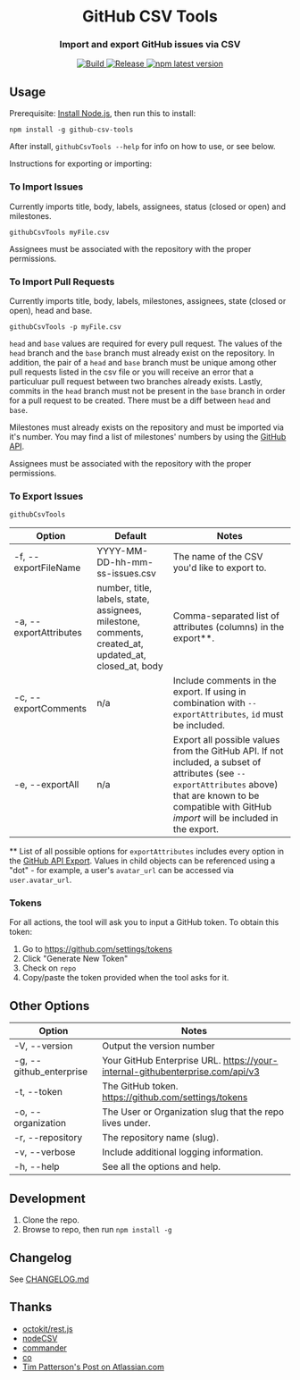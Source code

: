 <h1 align="center" style="border-bottom: none;">GitHub CSV Tools</h1>
<h3 align="center">Import and export GitHub issues via CSV</h3>
<p align="center">
  
  <a href="https://github.com/gavinr/github-csv-tools/actions?query=workflow%3ATest+branch%3Amaster">
    <img alt="Build" src="https://github.com/gavinr/github-csv-tools/workflows/Test/badge.svg">
  </a> 
  <a href="https://github.com/gavinr/github-csv-tools/actions?query=workflow%3ARelease+branch%3Amaster">
    <img alt="Release" src="https://github.com/gavinr/github-csv-tools/workflows/Release/badge.svg">
  </a> 
  <a href="https://www.npmjs.com/package/github-csv-tools">
    <img alt="npm latest version" src="https://img.shields.io/npm/v/github-csv-tools/latest.svg">
  </a>
</p>

## Usage


Prerequisite: [Install Node.js](https://nodejs.org/en/), then run this to install:

```
npm install -g github-csv-tools
```

After install, `githubCsvTools --help` for info on how to use, or see below.

Instructions for exporting or importing:

### To Import Issues

Currently imports title, body, labels, assignees, status (closed or open) and milestones.

```
githubCsvTools myFile.csv
```

Assignees must be associated with the repository with the proper permissions.

### To Import Pull Requests

Currently imports title, body, labels, milestones, assignees, state (closed or open), head and base.

```
githubCsvTools -p myFile.csv
```

`head` and `base` values are required for every pull request. The values of the `head` branch and the `base` branch must already exist
on the repository. In addition, the pair of a `head` and `base` branch must be unique among other pull requests listed in the csv file
or you will receive an error that a particuluar pull request between two branches already exists. Lastly, commits in the `head` branch
must not be present in the `base` branch in order for a pull request to be created. There must be a diff between `head` and `base`.

Milestones must already exists on the repository and must be imported via it's number. You may find a list of milestones' numbers by using the [GitHub API](https://docs.github.com/en/rest/reference/issues#milestones).

Assignees must be associated with the repository with the proper permissions.

### To Export Issues

```
githubCsvTools
```

| Option                 | Default                                                                                               | Notes                                                                                                                                                                                                         |
| ---------------------- | ----------------------------------------------------------------------------------------------------- | ------------------------------------------------------------------------------------------------------------------------------------------------------------------------------------------------------------- |
| -f, --exportFileName   | YYYY-MM-DD-hh-mm-ss-issues.csv                                                                        | The name of the CSV you'd like to export to.                                                                                                                                                                  |
| -a, --exportAttributes | number, title, labels, state, assignees, milestone, comments, created_at, updated_at, closed_at, body | Comma-separated list of attributes (columns) in the export**.                                                                                                                                                 |
| -c, --exportComments   | n/a                                                                                                   | Include comments in the export. If using in combination with `--exportAttributes`, `id` must be included.                                                                                                     |
| -e, --exportAll        | n/a                                                                                                   | Export all possible values from the GitHub API. If not included, a subset of attributes (see `--exportAttributes` above) that are known to be compatible with GitHub *import* will be included in the export. |

** List of all possible options for `exportAttributes` includes every option in the [GitHub API Export](https://developer.github.com/v3/issues/#response-4). Values in child objects can be referenced using a "dot" - for example, a user's `avatar_url` can be accessed via `user.avatar_url`.

### Tokens

For all actions, the tool will ask you to input a GitHub token. To obtain this token:

1. Go to https://github.com/settings/tokens
2. Click "Generate New Token"
3. Check on `repo`
4. Copy/paste the token provided when the tool asks for it.

## Other Options

| Option                  | Notes                                                                         |
| ----------------------- | ------------------------------------------------------------------------------|
| -V, --version           | Output the version number                                                     |
| -g, --github_enterprise | Your GitHub Enterprise URL. https://your-internal-githubenterprise.com/api/v3 |
| -t, --token             | The GitHub token. https://github.com/settings/tokens                          |
| -o, --organization      | The User or Organization slug that the repo lives under.                      |
| -r, --repository        | The repository name (slug).                                                   |
| -v, --verbose           | Include additional logging information.                                       |
| -h, --help              | See all the options and help.                                                 |

## Development

1. Clone the repo.
2. Browse to repo, then run `npm install -g`

## Changelog

See [CHANGELOG.md](https://github.com/gavinr/github-csv-tools/blob/master/CHANGELOG.md)

## Thanks

- [octokit/rest.js](https://octokit.github.io/rest.js/)
- [nodeCSV](https://www.npmjs.com/package/csv)
- [commander](https://www.npmjs.com/package/commander)
- [co](https://www.npmjs.com/package/co)
- [Tim Patterson's Post on Atlassian.com](https://developer.atlassian.com/blog/2015/11/scripting-with-node/)

